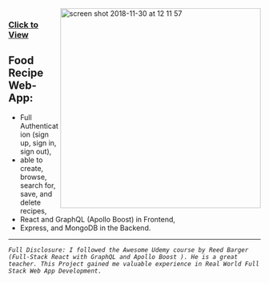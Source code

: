 <img align="right" width="400" alt="screen shot 2018-11-30 at 12 11 57" src="https://user-images.githubusercontent.com/9574723/49286432-70d5c980-f49a-11e8-8201-583e8fdb4cdd.png">

### [Click to View](https://react-graphql-apollo-recipes.herokuapp.com/)

## Food Recipe Web-App:
- Full Authentication (sign up, sign in, sign out), 
- able to create, browse, search for, save, and delete recipes,
- React and GraphQL (Apollo Boost) in Frontend, 
- Express, and MongoDB in the Backend.

---

 *`Full Disclosure: I followed the Awesome Udemy course by Reed Barger (Full-Stack React with GraphQL and Apollo Boost
). He is a great teacher. This Project gained me valuable experience in Real World Full Stack Web App Development.`*



